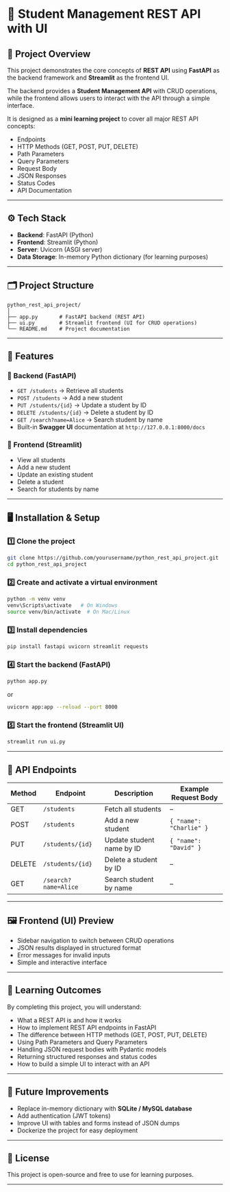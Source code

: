 # 📘 Student Management REST API with UI

## 📌 Project Overview

This project demonstrates the core concepts of **REST API** using **FastAPI** as the backend framework and **Streamlit** as the frontend UI.

The backend provides a **Student Management API** with CRUD operations, while the frontend allows users to interact with the API through a simple interface.

It is designed as a **mini learning project** to cover all major REST API concepts:

* Endpoints
* HTTP Methods (GET, POST, PUT, DELETE)
* Path Parameters
* Query Parameters
* Request Body
* JSON Responses
* Status Codes
* API Documentation

---

## ⚙️ Tech Stack

* **Backend**: FastAPI (Python)
* **Frontend**: Streamlit (Python)
* **Server**: Uvicorn (ASGI server)
* **Data Storage**: In-memory Python dictionary (for learning purposes)

---

## 🗂️ Project Structure

```
python_rest_api_project/
│
├── app.py       # FastAPI backend (REST API)
├── ui.py        # Streamlit frontend (UI for CRUD operations)
└── README.md    # Project documentation
```

---

## 🚀 Features

### 🔹 Backend (FastAPI)

* `GET /students` → Retrieve all students
* `POST /students` → Add a new student
* `PUT /students/{id}` → Update a student by ID
* `DELETE /students/{id}` → Delete a student by ID
* `GET /search?name=Alice` → Search student by name
* Built-in **Swagger UI** documentation at `http://127.0.0.1:8000/docs`

### 🔹 Frontend (Streamlit)

* View all students
* Add a new student
* Update an existing student
* Delete a student
* Search for students by name

---

## 🖥️ Installation & Setup

### 1️⃣ Clone the project

```bash
git clone https://github.com/yourusername/python_rest_api_project.git
cd python_rest_api_project
```

### 2️⃣ Create and activate a virtual environment

```bash
python -m venv venv
venv\Scripts\activate   # On Windows
source venv/bin/activate  # On Mac/Linux
```

### 3️⃣ Install dependencies

```bash
pip install fastapi uvicorn streamlit requests
```

### 4️⃣ Start the backend (FastAPI)

```bash
python app.py
```

or

```bash
uvicorn app:app --reload --port 8000
```

### 5️⃣ Start the frontend (Streamlit UI)

```bash
streamlit run ui.py
```

---

## 📡 API Endpoints

| Method | Endpoint             | Description               | Example Request Body    |
| ------ | -------------------- | ------------------------- | ----------------------- |
| GET    | `/students`          | Fetch all students        | –                       |
| POST   | `/students`          | Add a new student         | `{ "name": "Charlie" }` |
| PUT    | `/students/{id}`     | Update student name by ID | `{ "name": "David" }`   |
| DELETE | `/students/{id}`     | Delete a student by ID    | –                       |
| GET    | `/search?name=Alice` | Search student by name    | –                       |

---

## 🖼️ Frontend (UI) Preview

* Sidebar navigation to switch between CRUD operations
* JSON results displayed in structured format
* Error messages for invalid inputs
* Simple and interactive interface

---

## 📖 Learning Outcomes

By completing this project, you will understand:

* What a REST API is and how it works
* How to implement REST API endpoints in FastAPI
* The difference between HTTP methods (GET, POST, PUT, DELETE)
* Using Path Parameters and Query Parameters
* Handling JSON request bodies with Pydantic models
* Returning structured responses and status codes
* How to build a simple UI to interact with an API

---

## 🌟 Future Improvements

* Replace in-memory dictionary with **SQLite / MySQL database**
* Add authentication (JWT tokens)
* Improve UI with tables and forms instead of JSON dumps
* Dockerize the project for easy deployment

---

## 📜 License

This project is open-source and free to use for learning purposes.

---